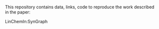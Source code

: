 This repository contains data, links, code to reproduce the work described in the paper:  

LinChemIn:SynGraph